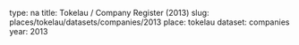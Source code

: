 type: na
title: Tokelau / Company Register (2013)
slug: places/tokelau/datasets/companies/2013
place: tokelau
dataset: companies
year: 2013
